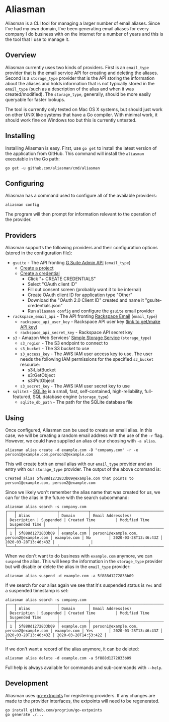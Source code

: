 # Aliasman

Aliasman is a CLI tool for managing a larger number of email aliases. Since I've had my own domain, I've been generating email aliases for every company I do business with on the internet for a number of years and this is the tool that I use to manage it.

## Overview

Aliasman currently uses two kinds of providers. First is an `email_type` provider that is the email service API for creating and deleting the aliases. Second is a `storage_type` provider that is the API storing the information about the aliases and holds information that is not typically stored in the `email_type` (such as a description of the alias and when it was created/modified). The `storage_type`, generally, should be more easily queryable for faster lookups.

The tool is currently only tested on Mac OS X systems, but should just work on other UNIX like systems that have a Go compiler. With minimal work, it should work fine on Windows too but this is currently untested.

## Installing

Installing Aliasman is easy. First, use `go get` to install the latest version
of the application from GitHub. This command will install the `aliasman` executable in the Go path:

    go get -u github.com/aliasman/cmd/aliasman

## Configuring

Aliasman has a command used to configure all of the available providers:

    aliasman config

The program will then prompt for information relevant to the operation of the provider.

## Providers

Aliasman supports the following providers and their configuration options (stored in the configuration file):

* `gsuite` - The API fronting [G Suite Admin API](https://developers.google.com/admin-sdk/admin-settings/) (`email_type`)
  * [Create a project](https://console.cloud.google.com/cloud-resource-manager)
  * [Create a credential](https://console.developers.google.com/apis/credentials)
    * Click "+ CREATE CREDENTIALS"
    * Select "OAuth client ID"
    * Fill out consent screen (probably want it to be internal)
    * Create OAuth client ID for application type "Other"
    * Download the "OAuth 2.0 Client ID" created and name it "gsuite-credentials.json"
    * Run `aliasman config` and configure the `gsuite` email provider
* `rackspace_email_api` - The API fronting [Rackspace Email](https://www.rackspace.com/email-hosting/webmail) (`email_type`)
  * `rackspace_api_user_key` - Rackspace API user key ([link to get/make API key](https://cp.rackspace.com/MyAccount/Profile?showApiKeys))
  * `rackspace_api_secret_key` - Rackspace API secret key
* `s3` - Amazon Web Services' [Simple Storage Service](https://aws.amazon.com/s3/) (`storage_type`)
  * `s3_region` - The S3 endpoint to connect to
  * `s3_bucket` - The S3 bucket to use
  * `s3_access_key` - The AWS IAM user access key to use. The user needs the following IAM permissions for the specified `s3_bucket` resource:
    * s3:ListBucket
    * s3:GetObject
    * s3:PutObject
  * `s3_secret_key` - The AWS IAM user secret key to use
* `sqlite3` - [SQLite](https://sqlite.org/index.html) is a small, fast, self-contained, high-reliability, full-featured, SQL database engine (`storage_type`)
  * `sqlite_db_path` - The path for the SQLite database file

## Using

Once configured, Aliasman can be used to create an email alias. In this case, we will be creating a random email address with the use of the `-r` flag. However, we could have supplied an alias of our choosing with `-a alias`.

    aliasman alias create -d example.com -D "company.com" -r -e person1@example.com,person2@example.com

This will create both an email alias with our `email_type` provider and an entry with our `storage_type` provider. The output of the above command is:

    Created alias 5f888d1272833b09@example.com that points to person1@example.com, person2@example.com

Since we likely won't remember the alias name that was created for us, we can for the alias in the future with the search subcommand:

    aliasman alias search -s company.com
    ┌───┬──────────────────┬─────────────┬──────────────────────────────────────────┬─────────────┬───────────┬──────────────────────┬──────────────────────┬────────────────┐
    │   │ Alias            │ Domain      │ Email Address(es)                        │ Description │ Suspended │ Created Time         │ Modified Time        │ Suspended Time │
    ├───┼──────────────────┼─────────────┼──────────────────────────────────────────┼─────────────┼───────────┼──────────────────────┼──────────────────────┼────────────────┤
    │ 1 │ 5f888d1272833b09 │ example.com │ person1@example.com, person2@example.com │ example.com │ No        │ 2020-03-28T13:46:43Z │ 2020-03-28T13:46:43Z │                │
    └───┴──────────────────┴─────────────┴──────────────────────────────────────────┴─────────────┴───────────┴──────────────────────┴──────────────────────┴────────────────┘

When we don't want to do business with `example.com` anymore, we can `suspend` the alias. This will keep the information in the `storage_type` provider but will disable or delete the alias in the `email_type` provider:

    aliasman alias suspend -d example.com -a 5f888d1272833b09

If we search for our alias again we see that it's suspended status is `Yes` and a suspended timestamp is set:

    aliasman alias search -s company.com
    ┌───┬──────────────────┬─────────────┬──────────────────────────────────────────┬─────────────┬───────────┬──────────────────────┬──────────────────────┬──────────────────────┐
    │   │ Alias            │ Domain      │ Email Address(es)                        │ Description │ Suspended │ Created Time         │ Modified Time        │ Suspended Time       │
    ├───┼──────────────────┼─────────────┼──────────────────────────────────────────┼─────────────┼───────────┼──────────────────────┼──────────────────────┼──────────────────────┤
    │ 1 │ 5f888d1272833b09 │ example.com │ person1@example.com, person2@example.com │ example.com │ Yes       │ 2020-03-28T13:46:43Z │ 2020-03-28T13:46:43Z │ 2020-03-28T14:53:42Z │
    └───┴──────────────────┴─────────────┴──────────────────────────────────────────┴─────────────┴───────────┴──────────────────────┴──────────────────────┴──────────────────────┘

If we don't want a record of the alias anymore, it can be deleted:

    aliasman alias delete -d example.com -a 5f888d1272833b09

Full help is always available for commands and sub-commands with `--help`.

## Development

Aliasman uses [go-extpoints](https://github.com/progrium/go-extpoints) for registering providers. If any changes are made to the provider interfaces, the extpoints will need to be regenerated.

    go install github.com/progrium/go-extpoints
    go generate ./...
